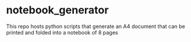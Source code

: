 # notebook_generator
This repo hosts python scripts that generate an A4 document that can be printed and folded into a notebook of 8 pages 
